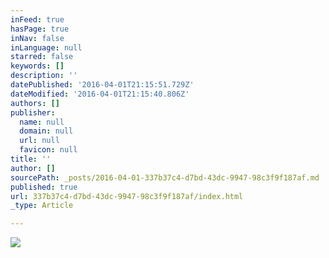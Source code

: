 ```yaml
---
inFeed: true
hasPage: true
inNav: false
inLanguage: null
starred: false
keywords: []
description: ''
datePublished: '2016-04-01T21:15:51.729Z'
dateModified: '2016-04-01T21:15:40.806Z'
authors: []
publisher:
  name: null
  domain: null
  url: null
  favicon: null
title: ''
author: []
sourcePath: _posts/2016-04-01-337b37c4-d7bd-43dc-9947-98c3f9f187af.md
published: true
url: 337b37c4-d7bd-43dc-9947-98c3f9f187af/index.html
_type: Article

---
```

![](https://the-grid-user-content.s3-us-west-2.amazonaws.com/d924234b-4824-4bd9-8414-77c3c28ecc0a.jpg)
